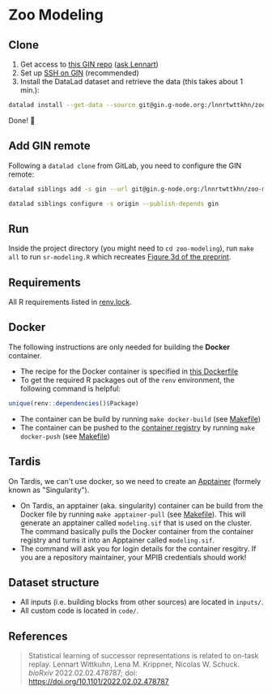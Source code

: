 # Zoo Modeling

## Clone

1. Get access to [this GIN repo](https://gin.g-node.org/lnnrtwttkhn/zoo-modeling) ([ask Lennart](mailto:wittkuhn@mpib-berlin.mpg.de))
2. Set up [SSH on GIN](https://gin.g-node.org/user/settings/ssh) (recommended)
3. Install the DataLad dataset and retrieve the data (this takes about 1 min.):

```bash
datalad install --get-data --source git@gin.g-node.org:/lnnrtwttkhn/zoo-modeling.git
```

Done! 🎉

## Add GIN remote

Following a `datalad clone` from GitLab, you need to configure the GIN remote:

```bash
datalad siblings add -s gin --url git@gin.g-node.org:/lnnrtwttkhn/zoo-modeling.git
```

```bash
datalad siblings configure -s origin --publish-depends gin
```

## Run

Inside the project directory (you might need to `cd zoo-modeling`), run `make all` to run `sr-modeling.R` which recreates [Figure 3d of the preprint](https://www.biorxiv.org/content/biorxiv/early/2022/02/02/2022.02.02.478787/F3.large.jpg?width=800&height=600&carousel=1).

## Requirements

All R requirements listed in [renv.lock](renv.lock).

## Docker

The following instructions are only needed for building the **Docker** container.

- The recipe for the Docker container is specified in [this Dockerfile](.docker/modeling/Dockerfile)
- To get the required R packages out of the `renv` environment, the following command is helpful:

```R
unique(renv::dependencies()$Package)
```

- The container can be build by running `make docker-build` (see [Makefile](Makefile))
- The container can be pushed to the [container registry](https://git.mpib-berlin.mpg.de/wittkuhn/zoo-modeling/container_registry) by running `make docker-push` (see [Makefile](Makefile))

## Tardis

On Tardis, we can't use docker, so we need to create an [Apptainer](https://apptainer.org/) (formely known as "Singularity").

- On Tardis, an apptainer (aka. singularity) container can be build from the Docker file by running `make apptainer-pull` (see [Makefile](Makefile)).
This will generate an apptainer called `modeling.sif` that is used on the cluster.
The command basically pulls the Docker container from the container registry and turns it into an Apptainer called `modeling.sif`.
- The command will ask you for login details for the container resgitry.
If you are a repository maintainer, your MPIB credentials should work!

## Dataset structure

- All inputs (i.e. building blocks from other sources) are located in
  `inputs/`.
- All custom code is located in `code/`.

## References

> Statistical learning of successor representations is related to on-task replay. Lennart Wittkuhn, Lena M. Krippner, Nicolas W. Schuck. *bioRxiv* 2022.02.02.478787; doi: https://doi.org/10.1101/2022.02.02.478787 
